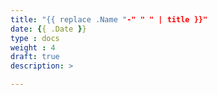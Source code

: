 ```yaml
---
title: "{{ replace .Name "-" " " | title }}"
date: {{ .Date }}
type : docs
weight : 4
draft: true
description: >

---
```


